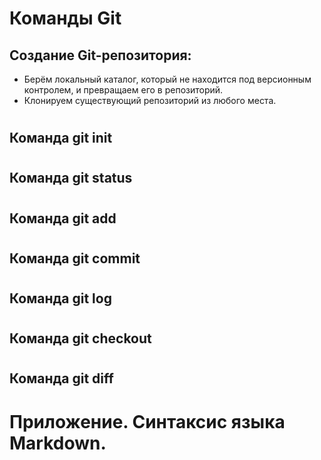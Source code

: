 # Команды Git

## Создание Git-репозитория:
+ Берём локальный каталог, который не находится под версионным контролем, и превращаем его в репозиторий.
+ Клонируем существующий репозиторий из любого места.
#
## Команда git init

#
## Команда git status

#
## Команда git add

#
## Команда git commit

#
## Команда git log

#
## Команда git checkout

#
## Команда git diff

#
# Приложение. Синтаксис языка Markdown. 